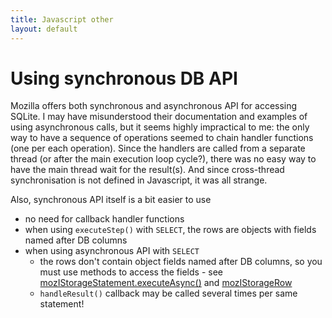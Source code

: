 ```yaml
---
title: Javascript other
layout: default
---
```


# Using synchronous DB API #
Mozilla offers both synchronous and asynchronous API for accessing SQLite. I may have misunderstood their documentation and examples of using asynchronous calls, but it seems highly impractical to me: the only way to have a sequence of operations seemed to chain handler functions (one per each operation). Since the handlers are called from a separate thread (or after the main execution loop cycle?), there was no easy way to have the main thread wait for the result(s). And since cross-thread synchronisation is not defined in Javascript, it was all strange.

Also, synchronous API itself is a bit easier to use

  * no need for callback handler functions
  * when using `executeStep()` with `SELECT`, the rows are objects with fields named after DB columns
  * when using asynchronous API with `SELECT`
    * the rows don't contain object fields named after DB columns, so you must use methods to access the fields - see [mozIStorageStatement.executeAsync()](https://developer.mozilla.org/en/mozIStorageStatement#executeAsync()) and [mozIStorageRow](https://developer.mozilla.org/en/mozIStorageRow)
    * `handleResult()` callback may be called several times per same statement!